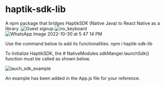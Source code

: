 # haptik-sdk-lib
A npm package that bridges HaptikSDK (Native Java) to React Native as a library.
![Guest signup](https://user-images.githubusercontent.com/84241885/198878077-dcf1dd87-ef16-418c-bbfa-0db8a32561fd.jpeg)
![no_keyboard](https://user-images.githubusercontent.com/84241885/198878080-ae7d32b2-4854-4734-a6b5-0f1d63e65944.jpeg)
![WhatsApp Image 2022-10-30 at 5 47 14 PM](https://user-images.githubusercontent.com/84241885/198878089-e46574c3-882d-47d9-a4a9-bcdb040a8875.jpeg)

Use the command below to add its functionalities.
npm i haptik-sdk-lib

To Initialize HaptikSDK, the # NativeModules.sdkManger.launchSdk() function must be called as shown below.

![lauch_sdk_example](https://user-images.githubusercontent.com/84241885/198877783-99104712-92f7-4376-9490-ee84c1765171.png)

An example has been added in the App.js file for your reference.


